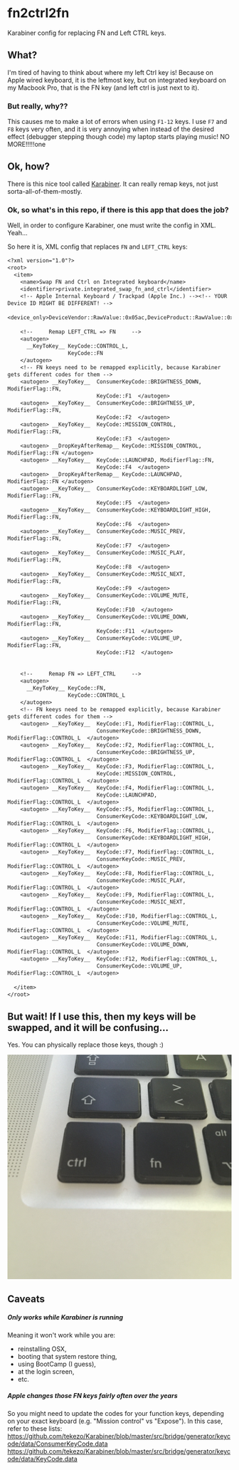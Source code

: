 # fn2ctrl2fn
Karabiner config for replacing FN and Left CTRL keys.

## What?

I'm tired of having to think about where my left Ctrl key is! Because on Apple wired keyboard, it is the leftmost key, but on integrated keyboard on my Macbook Pro, that is the FN key (and left ctrl is just next to it).

### But really, why??

This causes me to make a lot of errors when using `F1-12` keys. I use `F7` and `F8` keys very often, and it is very annoying when instead of the desired effect (debugger stepping though code) my laptop starts playing music! NO MORE!!!!!one

## Ok, how?

There is this nice tool called [Karabiner](https://pqrs.org/osx/karabiner/). It can really remap keys, not just sorta-all-of-them-mostly.

### Ok, so what's in this repo, if there is this app that does the job?

Well, in order to configure Karabiner, one must write the config in XML. Yeah... 

So here it is, XML config that replaces `FN` and `LEFT_CTRL` keys:

```
<?xml version="1.0"?>
<root>
  <item>
    <name>Swap FN and Ctrl on Integrated keyboard</name>
    <identifier>private.integrated_swap_fn_and_ctrl</identifier>
    <!-- Apple Internal Keyboard / Trackpad (Apple Inc.) --><!-- YOUR Device ID MIGHT BE DIFFERENT! -->
    <device_only>DeviceVendor::RawValue::0x05ac,DeviceProduct::RawValue::0x0253</device_only>

    <!--     Remap LEFT_CTRL => FN     -->
    <autogen>
      __KeyToKey__ KeyCode::CONTROL_L, 
                   KeyCode::FN
    </autogen>
    <!-- FN keeys need to be remapped explicitly, because Karabiner gets different codes for them -->
    <autogen> __KeyToKey__  ConsumerKeyCode::BRIGHTNESS_DOWN, ModifierFlag::FN, 
                            KeyCode::F1  </autogen>
    <autogen> __KeyToKey__  ConsumerKeyCode::BRIGHTNESS_UP, ModifierFlag::FN,
                            KeyCode::F2  </autogen>
    <autogen> __KeyToKey__  KeyCode::MISSION_CONTROL, ModifierFlag::FN,
                            KeyCode::F3  </autogen>
    <autogen> __DropKeyAfterRemap__ KeyCode::MISSION_CONTROL, ModifierFlag::FN </autogen>
    <autogen> __KeyToKey__  KeyCode::LAUNCHPAD, ModifierFlag::FN,
                            KeyCode::F4  </autogen>
    <autogen> __DropKeyAfterRemap__ KeyCode::LAUNCHPAD, ModifierFlag::FN </autogen>
    <autogen> __KeyToKey__  ConsumerKeyCode::KEYBOARDLIGHT_LOW, ModifierFlag::FN,
                            KeyCode::F5  </autogen>
    <autogen> __KeyToKey__  ConsumerKeyCode::KEYBOARDLIGHT_HIGH, ModifierFlag::FN,
                            KeyCode::F6  </autogen>
    <autogen> __KeyToKey__  ConsumerKeyCode::MUSIC_PREV, ModifierFlag::FN,
                            KeyCode::F7  </autogen>
    <autogen> __KeyToKey__  ConsumerKeyCode::MUSIC_PLAY, ModifierFlag::FN,
                            KeyCode::F8  </autogen>
    <autogen> __KeyToKey__  ConsumerKeyCode::MUSIC_NEXT, ModifierFlag::FN,
                            KeyCode::F9  </autogen>
    <autogen> __KeyToKey__  ConsumerKeyCode::VOLUME_MUTE, ModifierFlag::FN,
                            KeyCode::F10  </autogen>
    <autogen> __KeyToKey__  ConsumerKeyCode::VOLUME_DOWN, ModifierFlag::FN,
                            KeyCode::F11  </autogen>
    <autogen> __KeyToKey__  ConsumerKeyCode::VOLUME_UP, ModifierFlag::FN,
                            KeyCode::F12  </autogen>


    <!--     Remap FN => LEFT_CTRL     -->
    <autogen>
      __KeyToKey__ KeyCode::FN, 
                   KeyCode::CONTROL_L
    </autogen>                            
    <!-- FN keeys need to be remapped explicitly, because Karabiner gets different codes for them -->
    <autogen> __KeyToKey__  KeyCode::F1, ModifierFlag::CONTROL_L,
                            ConsumerKeyCode::BRIGHTNESS_DOWN, ModifierFlag::CONTROL_L  </autogen>
    <autogen> __KeyToKey__  KeyCode::F2, ModifierFlag::CONTROL_L,
                            ConsumerKeyCode::BRIGHTNESS_UP, ModifierFlag::CONTROL_L  </autogen>
    <autogen> __KeyToKey__  KeyCode::F3, ModifierFlag::CONTROL_L,
                            KeyCode::MISSION_CONTROL, ModifierFlag::CONTROL_L  </autogen>
    <autogen> __KeyToKey__  KeyCode::F4, ModifierFlag::CONTROL_L,
                            KeyCode::LAUNCHPAD, ModifierFlag::CONTROL_L  </autogen>
    <autogen> __KeyToKey__  KeyCode::F5, ModifierFlag::CONTROL_L,
                            ConsumerKeyCode::KEYBOARDLIGHT_LOW, ModifierFlag::CONTROL_L  </autogen>
    <autogen> __KeyToKey__  KeyCode::F6, ModifierFlag::CONTROL_L,
                            ConsumerKeyCode::KEYBOARDLIGHT_HIGH, ModifierFlag::CONTROL_L  </autogen>
    <autogen> __KeyToKey__  KeyCode::F7, ModifierFlag::CONTROL_L,
                            ConsumerKeyCode::MUSIC_PREV, ModifierFlag::CONTROL_L  </autogen>
    <autogen> __KeyToKey__  KeyCode::F8, ModifierFlag::CONTROL_L,
                            ConsumerKeyCode::MUSIC_PLAY, ModifierFlag::CONTROL_L  </autogen>
    <autogen> __KeyToKey__  KeyCode::F9, ModifierFlag::CONTROL_L,
                            ConsumerKeyCode::MUSIC_NEXT, ModifierFlag::CONTROL_L  </autogen>
    <autogen> __KeyToKey__  KeyCode::F10, ModifierFlag::CONTROL_L,
                            ConsumerKeyCode::VOLUME_MUTE, ModifierFlag::CONTROL_L  </autogen>
    <autogen> __KeyToKey__  KeyCode::F11, ModifierFlag::CONTROL_L,
                            ConsumerKeyCode::VOLUME_DOWN, ModifierFlag::CONTROL_L  </autogen>
    <autogen> __KeyToKey__  KeyCode::F12, ModifierFlag::CONTROL_L,
                            ConsumerKeyCode::VOLUME_UP, ModifierFlag::CONTROL_L  </autogen>

  </item>
</root>
```

## But wait! If I use this, then my keys will be swapped, and it will be confusing...

Yes. You can physically replace those keys, though :)

![alt text](https://raw.githubusercontent.com/frnhr/fn2ctrl2fn/master/swapped_keys.jpg "Swapped FN and LEFT_CTRL keys")


## Caveats

##### Only works while Karabiner is running

Meaning it won't work while you are:
 * reinstalling OSX,
 * booting that system restore thing,
 * using BootCamp (I guess),
 * at the login screen,
 * etc.


##### Apple changes those FN keys fairly often over the years

So you might need to update the codes for your function keys, depending on your exact keyboard (e.g. "Mission control" vs "Expose").
In this case, refer to these lists:
https://github.com/tekezo/Karabiner/blob/master/src/bridge/generator/keycode/data/ConsumerKeyCode.data
https://github.com/tekezo/Karabiner/blob/master/src/bridge/generator/keycode/data/KeyCode.data



